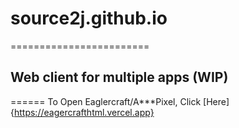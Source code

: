 # source2j.github.io
========================
## Web client for multiple apps (WIP)
======
To Open Eaglercraft/A***Pixel, Click [Here]{https://eagercrafthtml.vercel.app}
